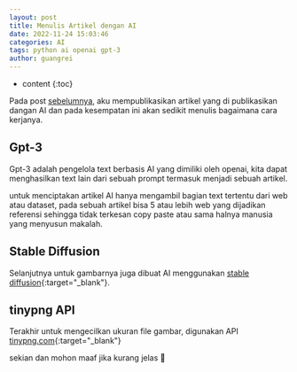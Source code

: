 ```yaml
---
layout: post
title: Menulis Artikel dengan AI
date: 2022-11-24 15:03:46
categories: AI
tags: python ai openai gpt-3
author: guangrei
---
```


* content
{:toc}

Pada post [sebelumnya](https://guangrei.github.io/2022/11/24/hujan/), aku mempublikasikan artikel yang di publikasikan dangan AI dan pada kesempatan ini akan sedikit menulis bagaimana cara kerjanya.

## Gpt-3

Gpt-3 adalah pengelola text berbasis AI yang dimiliki oleh openai, kita dapat menghasilkan text lain dari sebuah prompt termasuk menjadi sebuah artikel.

untuk menciptakan artikel AI hanya mengambil bagian text tertentu dari web atau dataset, pada sebuah artikel bisa 5 atau lebih web yang dijadikan referensi sehingga tidak terkesan copy paste atau sama halnya manusia yang menyusun makalah.

## Stable Diffusion

Selanjutnya untuk gambarnya juga dibuat AI menggunakan [stable diffusion](https://github.com/CompVis/stable-diffusion){:target="_blank"}.

## tinypng API

Terakhir untuk mengecilkan ukuran file gambar, digunakan API [tinypng.com](https://tinypng.com){:target="_blank"}

sekian dan mohon maaf jika kurang jelas 🙏
